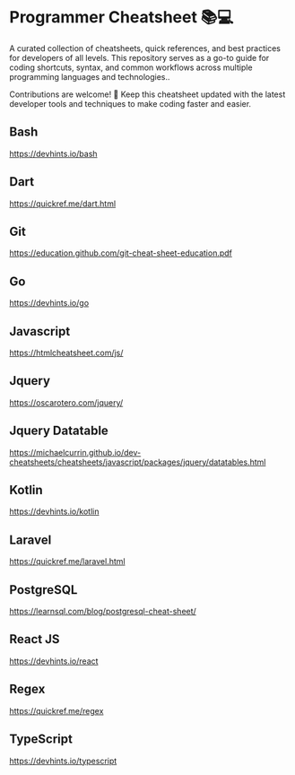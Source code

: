 # Programmer Cheatsheet 📚💻
A curated collection of cheatsheets, quick references, and best practices for developers of all levels. This repository serves as a go-to guide for coding shortcuts, syntax, and common workflows across multiple programming languages and technologies.. 

Contributions are welcome! 🎉 Keep this cheatsheet updated with the latest developer tools and techniques to make coding faster and easier.

## Bash
https://devhints.io/bash

## Dart
https://quickref.me/dart.html

## Git
https://education.github.com/git-cheat-sheet-education.pdf

## Go
https://devhints.io/go

## Javascript
https://htmlcheatsheet.com/js/

## Jquery
https://oscarotero.com/jquery/

## Jquery Datatable
https://michaelcurrin.github.io/dev-cheatsheets/cheatsheets/javascript/packages/jquery/datatables.html

## Kotlin
https://devhints.io/kotlin

## Laravel
https://quickref.me/laravel.html

## PostgreSQL
https://learnsql.com/blog/postgresql-cheat-sheet/

## React JS
https://devhints.io/react

## Regex
https://quickref.me/regex

## TypeScript
https://devhints.io/typescript
